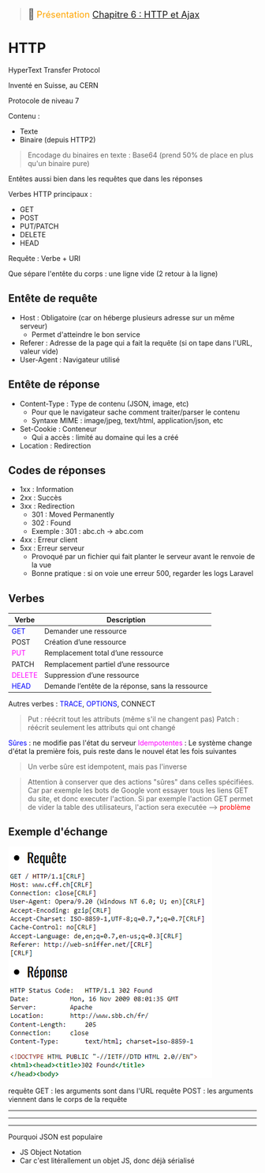 > <span style="font-size: 1.5em">📖</span> <span style="color: orange; font-size: 1.3em;">Présentation [Chapitre 6 : HTTP et Ajax](https://he-arc.github.io/slides-devweb/06-HTTPandAJAX.html)</span>


# HTTP
HyperText Transfer Protocol

Inventé en Suisse, au CERN

Protocole de niveau 7

Contenu :
- Texte
- Binaire (depuis HTTP2)
> Encodage du binaires en texte : Base64 (prend 50% de place en plus qu'un binaire pure)

Entêtes aussi bien dans les requêtes que dans les réponses


Verbes HTTP principaux :
- GET
- POST
- PUT/PATCH
- DELETE
- HEAD

Requête : Verbe + URI

Que sépare l'entête du corps : une ligne vide (2 retour à la ligne)


## Entête de requête
- Host : Obligatoire (car on héberge plusieurs adresse sur un même serveur)
  - Permet d'atteindre le bon service
- Referer : Adresse de la page qui a fait la requête (si on tape dans l'URL, valeur vide)
- User-Agent : Navigateur utilisé

## Entête de réponse
- Content-Type : Type de contenu (JSON, image, etc)
  - Pour que le navigateur sache comment traiter/parser le contenu
  - Syntaxe MIME : image/jpeg, text/html, application/json, etc
- Set-Cookie : Conteneur
  - Qui a accès : limité au domaine qui les a créé
- Location : Redirection


## Codes de réponses
- 1xx : Information
- 2xx : Succès
- 3xx : Redirection
  - 301 : Moved Permanently
  - 302 : Found
  - Exemple : 301 : abc.ch -> abc.com
- 4xx : Erreur client
- 5xx : Erreur serveur
  - Provoqué par un fichier qui fait planter le serveur avant le renvoie de la vue
  - Bonne pratique : si on voie une erreur 500, regarder les logs Laravel

## Verbes
Verbe | Description
--- | ---
<span style="color: blue">GET</span> | Demander une ressource
POST | Création d’une ressource
<span style="color: magenta">PUT</span> | Remplacement total d’une ressource
PATCH | Remplacement partiel d’une ressource
<span style="color: magenta">DELETE</span> | Suppression d’une ressource
<span style="color: blue">HEAD</span> | Demande l’entête de la réponse, sans la ressource

Autres verbes : <span style="color: blue">TRACE</span>, <span style="color: blue">OPTIONS</span>, CONNECT

> Put : réécrit tout les attributs (même s'il ne changent pas)
> Patch : réécrit seulement les attributs qui ont changé

<span style="color: blue">Sûres</span> : ne modifie pas l'état du serveur
<span style="color: magenta">Idempotentes</span> : Le système change d'état la première fois, puis reste dans le nouvel état les fois suivantes
> Un verbe sûre est idempotent, mais pas l'inverse

> Attention à conserver que des actions "sûres" dans celles spécifiées.
> Car par exemple les bots de Google vont essayer tous les liens GET du site, et donc executer l'action.
> Si par exemple l'action GET permet de vider la table des utilisateurs, l'action sera executée --> <span style="color: red">problème</span>


## Exemple d'échange

![](Screen/2022-11-16-13-33-38.png)

requête GET : les arguments sont dans l'URL
requête POST : les arguments viennent dans le corps de la requête

-----
-----
-----

Pourquoi JSON est populaire
- JS Object Notation
- Car c'est litérallement un objet JS, donc déjà sérialisé